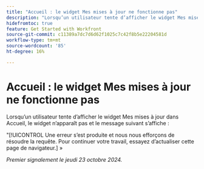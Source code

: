```yaml
---
title: "Accueil : le widget Mes mises à jour ne fonctionne pas"
description: "Lorsqu’un utilisateur tente d’afficher le widget Mes mises à jour dans la page d’accueil, le widget n’apparaît pas et un message s’affiche."
hidefromtoc: true
feature: Get Started with Workfront
source-git-commit: c11389a7dc7d6d62f1025c7c42f8b5e22204581d
workflow-type: tm+mt
source-wordcount: '85'
ht-degree: 16%

---
```



# Accueil : le widget Mes mises à jour ne fonctionne pas

Lorsqu’un utilisateur tente d’afficher le widget Mes mises à jour dans Accueil, le widget n’apparaît pas et le message suivant s’affiche :

&quot;[!UICONTROL Une erreur s’est produite et nous nous efforçons de résoudre la requête. Pour continuer votre travail, essayez d’actualiser cette page de navigateur.] »

_Premier signalement le jeudi 23 octobre 2024._
